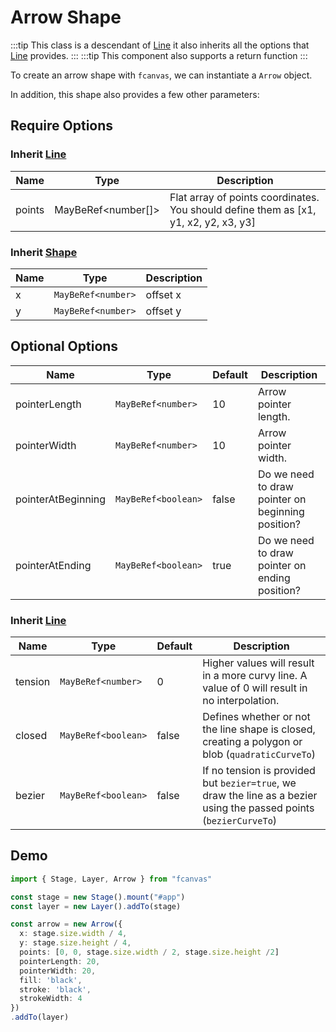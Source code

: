 # Arrow Shape

:::tip
This class is a descendant of [Line](/guide/shapes/Line) it also inherits all the options that [Line](/guide/shapes/Line) provides.
:::
:::tip
This component also supports a return function
:::

To create an arrow shape with `fcanvas`, we can instantiate a `Arrow` object.

In addition, this shape also provides a few other parameters:

## Require Options

### Inherit [Line](/guide/shapes/Line)

| Name   | Type               | Description                                                                          |
| ------ | ------------------ | ------------------------------------------------------------------------------------ |
| points | MayBeRef<number[]> | Flat array of points coordinates. You should define them as [x1, y1, x2, y2, x3, y3] |

### Inherit [Shape](/guide/essentials/Shape)

| Name | Type               | Description |
| ---- | ------------------ | ----------- |
| x    | `MayBeRef<number>` | offset x    |
| y    | `MayBeRef<number>` | offset y    |

## Optional Options

| Name               | Type                | Default | Description                                       |
| ------------------ | ------------------- | ------- | ------------------------------------------------- |
| pointerLength      | `MayBeRef<number>`  | 10      | Arrow pointer length.                             |
| pointerWidth       | `MayBeRef<number>`  | 10      | Arrow pointer width.                              |
| pointerAtBeginning | `MayBeRef<boolean>` | false   | Do we need to draw pointer on beginning position? |
| pointerAtEnding    | `MayBeRef<boolean>` | true    | Do we need to draw pointer on ending position?    |

### Inherit [Line](/guide/shapes/Line)

| Name    | Type                | Default | Description                                                                                                         |
| ------- | ------------------- | ------- | ------------------------------------------------------------------------------------------------------------------- |
| tension | `MayBeRef<number>`  | 0       | Higher values will result in a more curvy line. A value of 0 will result in no interpolation.                       |
| closed  | `MayBeRef<boolean>` | false   | Defines whether or not the line shape is closed, creating a polygon or blob (`quadraticCurveTo`)                    |
| bezier  | `MayBeRef<boolean>` | false   | If no tension is provided but `bezier=true`, we draw the line as a bezier using the passed points (`bezierCurveTo`) |

## Demo

```ts
import { Stage, Layer, Arrow } from "fcanvas"

const stage = new Stage().mount("#app")
const layer = new Layer().addTo(stage)

const arrow = new Arrow({
  x: stage.size.width / 4,
  y: stage.size.height / 4,
  points: [0, 0, stage.size.width / 2, stage.size.height /2]
  pointerLength: 20,
  pointerWidth: 20,
  fill: 'black',
  stroke: 'black',
  strokeWidth: 4
})
.addTo(layer)
```

<Preview />
